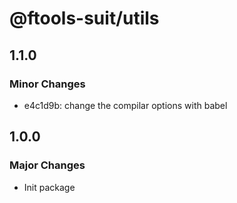 # @ftools-suit/utils

## 1.1.0

### Minor Changes

-   e4c1d9b: change the compilar options with babel

## 1.0.0

### Major Changes

-   Init package
